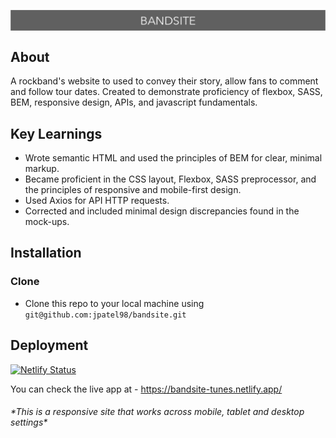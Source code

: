 <p align="center"><img src="assets/Logo/bandsite-readme-logo.png" align="center"></p>

## About
A rockband's website to used to convey their story, allow fans to comment and follow tour dates.
Created to demonstrate proficiency of flexbox, SASS, BEM, responsive design, APIs, and javascript fundamentals. 


## Key Learnings

- Wrote semantic HTML and used the principles of BEM for clear, minimal markup.
- Became proficient in the CSS layout, Flexbox, SASS preprocessor, and the principles of responsive and mobile-first design.
- Used Axios for API HTTP requests.
- Corrected and included minimal design discrepancies found in the mock-ups.

## Installation
### Clone

- Clone this repo to your local machine using `git@github.com:jpatel98/bandsite.git`

## Deployment
[![Netlify Status](https://api.netlify.com/api/v1/badges/593ffb42-bdb0-4620-8044-0936991a42cb/deploy-status)](https://app.netlify.com/sites/bandsite-tunes/deploys)

You can check the live app at - https://bandsite-tunes.netlify.app/
<h6>*This is a responsive site that works across mobile, tablet and desktop settings*</h6>
